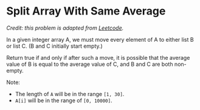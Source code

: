 # Split Array With Same Average

*Credit: this problem is adapted from [Leetcode](https://leetcode.com/problems/split-array-with-same-average/).*

In a given integer array A, we must move every element of A to either list B or list C. (B and C initially start empty.)

Return true if and only if after such a move, it is possible that the average value of B is equal to the average value of C, and B and C are both non-empty.

Note:

- The length of `A` will be in the range `[1, 30]`.
- `A[i]` will be in the range of `[0, 10000]`.